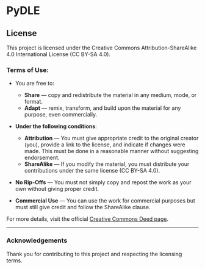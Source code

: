 # PyDLE

## License

This project is licensed under the Creative Commons Attribution-ShareAlike 4.0 International License (CC BY-SA 4.0).

### Terms of Use:

- You are free to:
  - **Share** — copy and redistribute the material in any medium, mode, or format.
  - **Adapt** — remix, transform, and build upon the material for any purpose, even commercially.

- **Under the following conditions**:
  - **Attribution** — You must give appropriate credit to the original creator (you), provide a link to the license, and indicate if changes were made. This must be done in a reasonable manner without suggesting endorsement.
  - **ShareAlike** — If you modify the material, you must distribute your contributions under the same license (CC BY-SA 4.0).

- **No Rip-Offs** — You must not simply copy and repost the work as your own without giving proper credit.
- **Commercial Use** — You can use the work for commercial purposes but must still give credit and follow the ShareAlike clause.

For more details, visit the official [Creative Commons Deed page](https://creativecommons.org/licenses/by-sa/4.0/).

---

### Acknowledgements
Thank you for contributing to this project and respecting the licensing terms.
